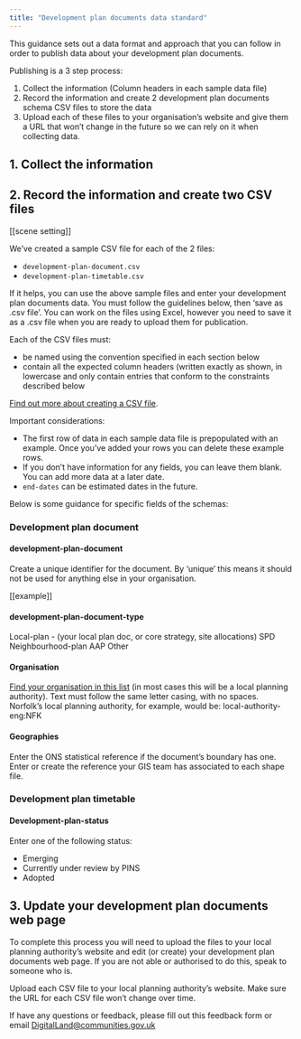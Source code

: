```yaml
---
title: "Development plan documents data standard"
---
```


This guidance sets out a data format and approach that you can follow in order to publish data about your development plan documents.

Publishing is a 3 step process:

1. Collect the information (Column headers in each sample data file)
2. Record the information and create 2 development plan documents schema CSV files to store the data
3. Upload each of these files to your organisation’s website and give them a URL that won’t change in the future so we can rely on it when collecting data.

## 1. Collect the information

## 2. Record the information and create two CSV files

[[scene setting]]

We’ve created a sample CSV file for each of the 2 files:

- `development-plan-document.csv`
- `development-plan-timetable.csv`

If it helps, you can use the above sample files and enter your development plan documents data. You must follow the guidelines below, then ‘save as .csv file’. You can work on the files using Excel, however you need to save it as a .csv file when you are ready to upload them for publication.

Each of the CSV files must:

* be named using the convention specified in each section below
* contain all the expected column headers (written exactly as shown, in lowercase and only contain entries that conform to the constraints described below

[Find out more about creating a CSV file](https://w3c.github.io/csvw/primer/).

Important considerations:

* The first row of data in each sample data file is prepopulated with an example. Once you’ve added your rows you can delete these example rows.
* If you don’t have information for any fields, you can leave them blank. You can add more data at a later date.
* `end-dates` can be estimated dates in the future.

Below is some guidance for specific fields of the schemas:

### Development plan document

#### development-plan-document
Create a unique identifier for the document. By ‘unique’ this means it should not be used for anything else in your organisation.

[[example]]

#### development-plan-document-type
Local-plan - (your local plan doc, or core strategy, site allocations)
SPD
Neighbourhood-plan
AAP
Other

#### Organisation
[Find your organisation in this list](https://digital-land.github.io/organisation/) (in most cases this will be a local planning authority). Text must follow the same letter casing, with no spaces. Norfolk’s local planning authority, for example, would be: local-authority-eng:NFK

#### Geographies
Enter the ONS statistical reference if the document’s boundary has one.
 Enter or create the reference your GIS team has associated to each shape file.


### Development plan timetable

#### Development-plan-status
Enter one of the following status:

* Emerging
* Currently under review by PINS
* Adopted

## 3. Update your development plan documents web page

To complete this process you will need to upload the files to your local planning authority’s website and edit (or create) your development plan documents web page. If you are not able or authorised to do this, speak to someone who is.

Upload each CSV file to your local planning authority’s website. Make sure the URL for each CSV file won’t change over time.

If have any questions or feedback, please fill out this feedback form or email DigitalLand@communities.gov.uk
